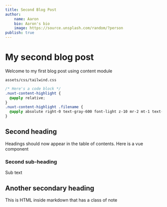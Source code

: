 ```yaml
---
title: Second Blog Post
author: 
    name: Aaron
    bio: Aaron's bio
    image: https://source.unsplash.com/random/?person
publish: true
---
```


# My second blog post

Welcome to my first blog post using content module

`assets/css/tailwind.css`

```css
/* Here's a code block */
.nuxt-content-highlight {
  @apply relative;
}
.nuxt-content-highlight .filename {
  @apply absolute right-0 text-gray-600 font-light z-10 mr-2 mt-1 text-sm;
}
```

## Second heading

Headings should now appear in the table of contents.  Here is a vue component

<info-box>
  <template #info-box>
    This is a vue component inside markdown using slots
  </template>
</info-box>

### Second sub-heading

Sub text

## Another secondary heading

<div class="bg-blue-500 text-white p-4 mb-4">
  This is HTML inside markdown that has a class of note
</div>